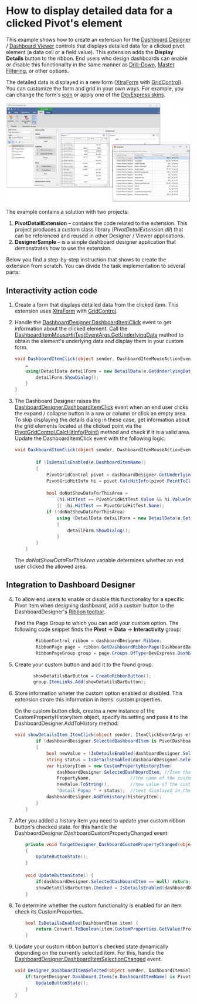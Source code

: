 # How to display detailed data for a clicked Pivot's element

This example shows how to create an extension for the [Dashboard Designer](https://docs.devexpress.com/Dashboard/117006) / [Dashboard Viewer](https://docs.devexpress.com/Dashboard/117122) controls that displays detailed data for a clicked pivot element (a data cell or a field value). This extension adds the **Display Details** button to the ribbon. End users who design dashboards can enable or disable this functionality in the same manner as [Drill-Down](https://docs.devexpress.com/Dashboard/15703), [Master Filtering](https://docs.devexpress.com/Dashboard/15702), or other options.

The detailed data is displayed in a new form ([XtraForm](https://docs.devexpress.com/WindowsForms/114560) with [GridControl](https://docs.devexpress.com/WindowsForms/DevExpress.XtraGrid.GridControl)). You can customize the form and grid in your own ways. For example, you can change the form's [icon](https://docs.devexpress.com/WindowsForms/DevExpress.XtraEditors.XtraForm.IconOptions) or apply one of the [DevExpress skins](https://docs.devexpress.com/WindowsForms/2399/build-an-application/skins).

![](images/pivot-detailed-data.png)

The example contains a solution with two projects:

1.	**PivotDetailExtension** – contains the code related to the extension. This project produces a custom class library (_PivotDetailExtension.dll_) that can be referenced and reused in other Designer / Viewer applications.
2.	**DesignerSample** – is a simple dashboard designer application that demonstrates how to use the extension.


Below you find a step-by-step instruction that shows to create the extension from scratch. You can divide the task implementation to several parts:

## Interactivity action code

1. Create a form that displays detailed data from the clicked item. This extension uses [XtraForm](https://docs.devexpress.com/WindowsForms/114560/controls-and-libraries/forms-and-user-controls/xtraform) with [GridControl](https://docs.devexpress.com/WindowsForms/DevExpress.XtraGrid.GridControl).

2. Handle the [DashboardDesigner.DashboardItemClick](https://docs.devexpress.com/Dashboard/DevExpress.DashboardWin.DashboardDesigner.DashboardItemClick) event to get information about the clicked element. Call the [DashboardItemMouseHitTestEventArgs.GetUnderlyingData](https://docs.devexpress.com/Dashboard/DevExpress.DashboardWin.DashboardItemMouseHitTestEventArgs.GetUnderlyingData) method to obtain the element's underlying data and display them in your custom form.

    ```cs
    void DashboardItemClick(object sender, DashboardItemMouseActionEventArgs e) {
        …
        using(DetailData detailForm = new DetailData(e.GetUnderlyingData())) {
            detailForm.ShowDialog();
        }
    }
    ```

3. The Dashboard Designer raises the [DashboardDesigner.DashboardItemClick](https://docs.devexpress.com/Dashboard/DevExpress.DashboardWin.DashboardDesigner.DashboardItemClick) event when an end user clicks the expand / collapse button in a row or column or click an empty area. To skip displaying the details dialog in these case, get information about the grid elements located at the clicked point via the [PivotGridControl.CalcHitInfo(Point)](https://docs.devexpress.com/WindowsForms/DevExpress.XtraPivotGrid.PivotGridControl.CalcHitInfo(System.Drawing.Point)) method and check if it is a valid area. Update the DashboardItemClick event with the following logic:

    ```cs
    void DashboardItemClick(object sender, DashboardItemMouseActionEventArgs e) {
            
            if (IsDetailsEnabled(e.DashboardItemName))
            {
                PivotGridControl pivot = dashboardDesigner.GetUnderlyingControl(e.DashboardItemName) as PivotGridControl;
                PivotGridHitInfo hi = pivot.CalcHitInfo(pivot.PointToClient(Cursor.Position));

                bool doNotShowDataForThisArea =
                    (hi.HitTest == PivotGridHitTest.Value && hi.ValueInfo.ValueHitTest == PivotGridValueHitTest.ExpandButton)
                    || (hi.HitTest == PivotGridHitTest.None);
                if (!doNotShowDataForThisArea)
                    using (DetailData detailForm = new DetailData(e.GetUnderlyingData()))
                    {
                        detailForm.ShowDialog();
                    }
            }
        }
    ```

    The _doNotShowDataForThisArea_ variable determines whether an end user clicked the allowed area.

## Integration to Dashboard Designer

4. To allow end users to enable or disable this functionality for a specific Pivot item when designing dashboard, add a custom button to the DashboardDesigner's [Ribbon toolbar](https://docs.devexpress.com/Dashboard/15732/create-the-designer-and-viewer-applications/winforms-designer/ribbon-bars-and-menu/ribbon-ui).

    Find the Page Group to which you can add your custom option. The following code snippet finds the **Pivot** → **Data** → **Interactivity** group:

    ```cs
            RibbonControl ribbon = dashboardDesigner.Ribbon;
            RibbonPage page = ribbon.GetDashboardRibbonPage(DashboardBarItemCategory.PivotTools, DashboardRibbonPage.Data);
            RibbonPageGroup group = page.Groups.OfType<DevExpress.DashboardWin.Bars.InteractivitySettingsRibbonPageGroup>().First();
    ```

5. Create your custom button and add it to the found group.
     ```cs
            showDetatilsBarButton = CreateRibbonButton();
            group.ItemLinks.Add(showDetatilsBarButton);
    ```
    
6. Store information wheter the custom option enabled or disabled. This extension strore this information in items' custom properties.

    On the custom button click, createa a new instance of the CustomPropertyHistoryItem object, specify its setting and pass it to the DashboardDesigner.AddToHistory method:

    ```cs
    void showDetailsItem_ItemClick(object sender, ItemClickEventArgs e) {
            if (dashboardDesigner.SelectedDashboardItem is PivotDashboardItem)
            {
                bool newValue = !IsDetailsEnabled(dashboardDesigner.SelectedDashboardItem);
                string status = IsDetailsEnabled(dashboardDesigner.SelectedDashboardItem) ? "Enaled" : "Disabled";
                var historyItem = new CustomPropertyHistoryItem(
                    dashboardDesigner.SelectedDashboardItem, //Item that property should be changed
                    PropertyName,               //the name of the custom propeprty that should be changed
                    newValue.ToString(),        //new value of the custom propeprty
                    "Detail Popup " + status);  //text displayed in the Undo/Redo button's tooltip
                dashboardDesigner.AddToHistory(historyItem);
            }
        }
    ``` 
    
7. After you added a history item you need to update your custom ribbon button's checked state. for this handle the DashbaordDesigner.DashboardCustomPropertyChanged event:
    ```cs 
        private void TargetDesigner_DashboardCustomPropertyChanged(object sender, CustomPropertyChangedEventArgs e)
        {
            UpdateButtonState();
        }

        void UpdateButtonState() {
            if(dashboardDesigner.SelectedDashboardItem == null) return;
            showDetatilsBarButton.Checked = IsDetailsEnabled(dashboardDesigner.SelectedDashboardItem);
        }

    ``` 

8. To determine whether the custom functionality is enabled for an item check its CustomProperties.
    ```cs
        bool IsDetailsEnabled(DashboardItem item) {
            return Convert.ToBoolean(item.CustomProperties.GetValue(PropertyName));
        }
    ``` 

9. Update your custom ribbon button's checked state dynamically depending on the currently selected item. For this, handle the [DashboardDesigner.DashboardItemSelectionChanged](https://docs.devexpress.com/Dashboard/DevExpress.DashboardWin.DashboardDesigner.DashboardItemSelectionChanged) event.
    
    ```cs
    void Designer_DashboardItemSelected(object sender, DashboardItemSelectionChangedEventArgs e) {
        if(targetDesigner.Dashboard.Items[e.DashboardItemName] is PivotDashboardItem) {
            UpdateButtonState();
        }
    }
    ```
    